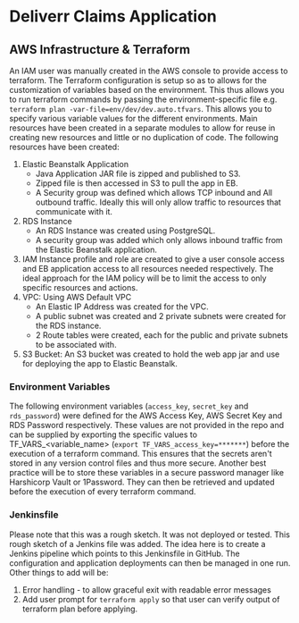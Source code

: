 # Deliverr Claims Application

## AWS Infrastructure & Terraform
An IAM user was manually created in the AWS console to provide access to terraform. The Terraform configuration is setup
so as to allows for the customization of variables based on the environment. This thus allows you to run terraform 
commands by passing the environment-specific file e.g. `terraform plan -var-file=env/dev/dev.auto.tfvars`. This allows 
you to specify various variable values for the different environments.
Main resources have been created in a separate modules to allow for reuse in creating new resources and little or no 
duplication of code. The following resources have been created:
1. Elastic Beanstalk Application
   - Java Application JAR file is zipped and published to S3.
   - Zipped file is then accessed in S3 to pull the app in EB.
   - A Security group was defined which allows TCP inbound and All outbound traffic. Ideally this will only allow 
   traffic to resources that communicate with it.
2. RDS Instance
   - An RDS Instance was created using PostgreSQL.
   - A security group was added which only allows inbound traffic from the Elastic Beanstalk application.
3. IAM Instance profile and role are created to give a user console access and EB application access to all 
resources needed respectively. The ideal approach for the IAM policy will be to limit the access to only specific 
resources and actions.
4. VPC: Using AWS Default VPC
   - An Elastic IP Address was created for the VPC.
   - A public subnet was created and 2 private subnets were created for the RDS instance.
   - 2 Route tables were created, each for the public and private subnets to be associated with.
5. S3 Bucket: An S3 bucket was created to hold the web app jar and use for deploying the app to Elastic Beanstalk.

### Environment Variables
The following environment variables (`access_key`, `secret_key` and `rds_password`) were defined for the AWS Access Key,
AWS Secret Key and RDS Password respectively. These values are not provided in the repo and can be supplied by 
exporting the specific values to TF_VARS_<variable_name> (`export TF_VARS_access_key=*******`) before the execution 
of a terraform command. This ensures that the secrets aren't stored in any version control files and thus more secure. 
Another best practice will be to store these variables in a secure password manager like Harshicorp Vault or 1Password. 
They can then be retrieved and updated before the execution of every terraform command.

### Jenkinsfile
Please note that this was a rough sketch. It was not deployed or tested. This rough sketch of a Jenkins file was added. 
The idea here is to create a Jenkins pipeline which points to this Jenkinsfile in GitHub. The configuration and application 
deployments can then be managed in one run. Other things to add will be:
1. Error handling - to allow graceful exit with readable error messages
2. Add user prompt for `terraform apply` so that user can verify output of terraform plan before applying.
